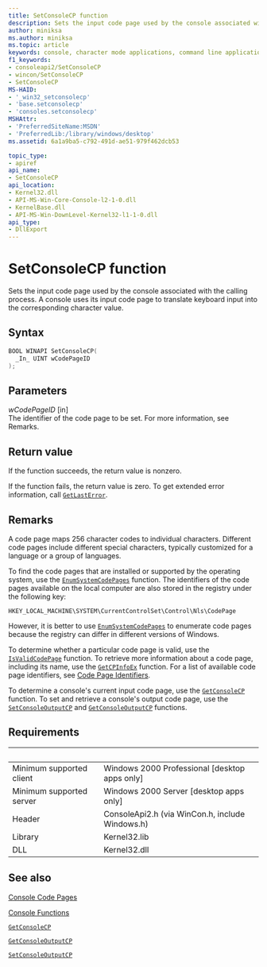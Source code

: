 ```yaml
---
title: SetConsoleCP function
description: Sets the input code page used by the console associated with the calling process.
author: miniksa
ms.author: miniksa
ms.topic: article
keywords: console, character mode applications, command line applications, terminal applications, console api
f1_keywords:
- consoleapi2/SetConsoleCP
- wincon/SetConsoleCP
- SetConsoleCP
MS-HAID:
- '_win32_setconsolecp'
- 'base.setconsolecp'
- 'consoles.setconsolecp'
MSHAttr:
- 'PreferredSiteName:MSDN'
- 'PreferredLib:/library/windows/desktop'
ms.assetid: 6a1a9ba5-c792-491d-ae51-979f462dcb53

topic_type:
- apiref
api_name:
- SetConsoleCP
api_location:
- Kernel32.dll
- API-MS-Win-Core-Console-l2-1-0.dll
- KernelBase.dll
- API-MS-Win-DownLevel-Kernel32-l1-1-0.dll
api_type:
- DllExport
---
```


# SetConsoleCP function

Sets the input code page used by the console associated with the calling process. A console uses its input code page to translate keyboard input into the corresponding character value.

## Syntax

```C
BOOL WINAPI SetConsoleCP(
  _In_ UINT wCodePageID
);
```

## Parameters

*wCodePageID* \[in\]  
The identifier of the code page to be set. For more information, see Remarks.

## Return value

If the function succeeds, the return value is nonzero.

If the function fails, the return value is zero. To get extended error information, call [`GetLastError`](https://msdn.microsoft.com/library/windows/desktop/ms679360).

## Remarks

A code page maps 256 character codes to individual characters. Different code pages include different special characters, typically customized for a language or a group of languages.

To find the code pages that are installed or supported by the operating system, use the [`EnumSystemCodePages`](https://msdn.microsoft.com/library/windows/desktop/dd317825) function. The identifiers of the code pages available on the local computer are also stored in the registry under the following key:

`HKEY_LOCAL_MACHINE\SYSTEM\CurrentControlSet\Control\Nls\CodePage`

However, it is better to use [`EnumSystemCodePages`](https://msdn.microsoft.com/library/windows/desktop/dd317825) to enumerate code pages because the registry can differ in different versions of Windows.

To determine whether a particular code page is valid, use the [`IsValidCodePage`](https://msdn.microsoft.com/library/windows/desktop/dd318674) function. To retrieve more information about a code page, including its name, use the [`GetCPInfoEx`](https://msdn.microsoft.com/library/windows/desktop/dd318081) function. For a list of available code page identifiers, see [Code Page Identifiers](https://msdn.microsoft.com/library/windows/desktop/dd317756).

To determine a console's current input code page, use the [`GetConsoleCP`](getconsolecp.md) function. To set and retrieve a console's output code page, use the [`SetConsoleOutputCP`](setconsoleoutputcp.md) and [`GetConsoleOutputCP`](getconsoleoutputcp.md) functions.

## Requirements

| &nbsp; | &nbsp; |
|-|-|
| Minimum supported client | Windows 2000 Professional \[desktop apps only\] |
| Minimum supported server | Windows 2000 Server \[desktop apps only\] |
| Header | ConsoleApi2.h (via WinCon.h, include Windows.h) |
| Library | Kernel32.lib |
| DLL | Kernel32.dll |

## See also

[Console Code Pages](console-code-pages.md)

[Console Functions](console-functions.md)

[`GetConsoleCP`](getconsolecp.md)

[`GetConsoleOutputCP`](getconsoleoutputcp.md)

[`SetConsoleOutputCP`](setconsoleoutputcp.md)
